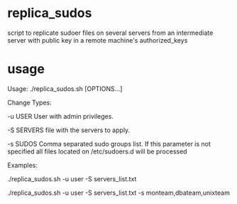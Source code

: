 # replica_sudos
script to replicate sudoer files on several servers from an intermediate server with public key in a remote machine's authorized_keys
# usage
Usage: ./replica_sudos.sh [OPTIONS...]

Change Types:

-u USER         User with admin privileges.

-S SERVERS      file with the servers to apply.

-s SUDOS        Comma separated sudo groups list. If this parameter is not specified all files located on /etc/sudoers.d will be processed


Examples:


 ./replica_sudos.sh -u user -S servers_list.txt 


 ./replica_sudos.sh -u user -S servers_list.txt -s monteam,dbateam,unixteam
